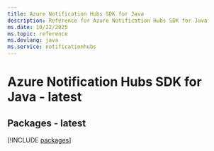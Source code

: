 ```yaml
---
title: Azure Notification Hubs SDK for Java
description: Reference for Azure Notification Hubs SDK for Java
ms.date: 10/22/2025
ms.topic: reference
ms.devlang: java
ms.service: notificationhubs
---
```

# Azure Notification Hubs SDK for Java - latest
## Packages - latest
[!INCLUDE [packages](notification-hubs-index.md)]
